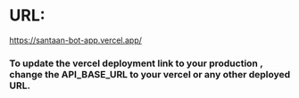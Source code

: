 # URL:
https://santaan-bot-app.vercel.app/

### To update the vercel deployment link to your production , change the API_BASE_URL to your vercel or any other deployed URL.
